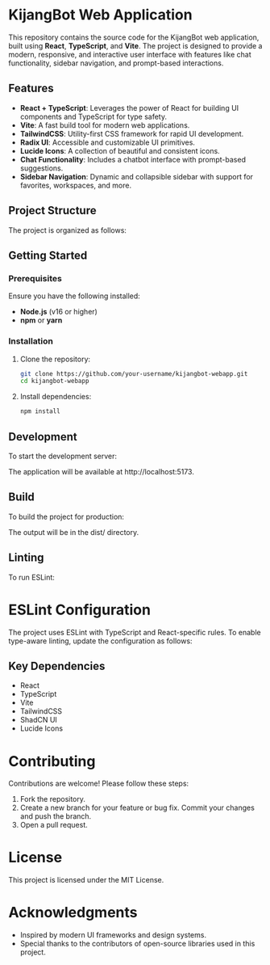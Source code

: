 # KijangBot Web Application

This repository contains the source code for the KijangBot web application, built using **React**, **TypeScript**, and **Vite**. The project is designed to provide a modern, responsive, and interactive user interface with features like chat functionality, sidebar navigation, and prompt-based interactions.

## Features

- **React + TypeScript**: Leverages the power of React for building UI components and TypeScript for type safety.
- **Vite**: A fast build tool for modern web applications.
- **TailwindCSS**: Utility-first CSS framework for rapid UI development.
- **Radix UI**: Accessible and customizable UI primitives.
- **Lucide Icons**: A collection of beautiful and consistent icons.
- **Chat Functionality**: Includes a chatbot interface with prompt-based suggestions.
- **Sidebar Navigation**: Dynamic and collapsible sidebar with support for favorites, workspaces, and more.

## Project Structure

The project is organized as follows:

## Getting Started

### Prerequisites

Ensure you have the following installed:

- **Node.js** (v16 or higher)
- **npm** or **yarn**

### Installation

1. Clone the repository:

   ```bash
   git clone https://github.com/your-username/kijangbot-webapp.git
   cd kijangbot-webapp
   ```

2. Install dependencies:

   ```bash
   npm install
   ```

## Development

To start the development server:

The application will be available at http://localhost:5173.

## Build

To build the project for production:

The output will be in the dist/ directory.

## Linting

To run ESLint:

# ESLint Configuration

The project uses ESLint with TypeScript and React-specific rules. To enable type-aware linting, update the configuration as follows:

## Key Dependencies

- React
- TypeScript
- Vite
- TailwindCSS
- ShadCN UI
- Lucide Icons

# Contributing

Contributions are welcome! Please follow these steps:

1. Fork the repository.
2. Create a new branch for your feature or bug fix.
   Commit your changes and push the branch.
3. Open a pull request.

# License

This project is licensed under the MIT License.

# Acknowledgments

- Inspired by modern UI frameworks and design systems.
- Special thanks to the contributors of open-source libraries used in this project.
